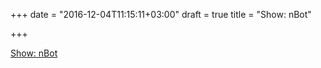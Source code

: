 +++
date = "2016-12-04T11:15:11+03:00"
draft = true
title = "Show: nBot"

+++

<p><a href="/stories/1308">Show: nBot</a></p>
